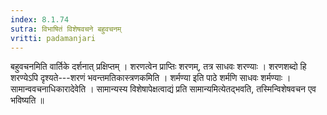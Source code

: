 ```yaml
---
index: 8.1.74
sutra: विभाषितं विशेषवचने बहुवचनम्
vritti: padamanjari
---
```


 बहुवचनमिति वार्तिके दर्शनात् प्रक्षिप्तम् । शरणत्वेन प्राप्तिः शरणम्, तत्र साधवः शरण्याः । शरणशब्दो हि शरण्येऽपि दृश्यते---शरणं भवन्तमतिकास्त्रणकमिति । शर्मण्या इति पाठे शर्मणि साधवः शर्मण्याः । सामान्ववचनाधिकारादेवेति । सामान्यस्य विशेषापेक्षत्वाद्यं प्रति सामान्यमित्येतद्भवति, तस्मिन्विशेषवचन एव भविष्यति ॥
